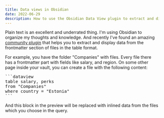 ```yaml
---
title: Data views in Obsidian
date: 2022-06-29
description: How to use the Obsidian Data View plugin to extract and display data from the frontmatter section of files in the table format
---
```

Plain text is an excellent and underrated thing. I'm using Obsidian to organize my thoughts and knowledge. And recently I've found an amazing <a href="https://github.com/blacksmithgu/obsidian-dataview" target="_blank">community plugin</a> that helps you to extract and display data from the frontmatter section of files in the table format.

For example, you have the folder "Companies" with files. Every file there has a frontmatter part with fields like salary, and region. On some other page inside your vault, you can create a file with the following content:

<pre>
```dataview
table salary, perks
from "Companies"
where country = "Estonia"
```
</pre>

And this block in the preview will be replaced with inlined data from the files which you choose in the query.

